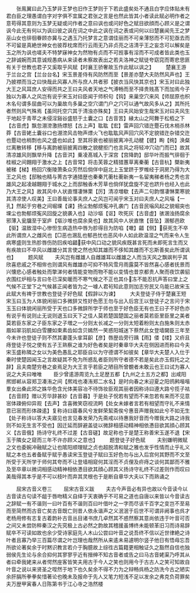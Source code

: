 <!-- { "loadSidebar": true } -->
　　张鳯翼曰此乃玉梦非王梦也旧作王梦则于下若此盛矣处不通且白字应体贴未有君白臣之理愚谓白字对字俱不宜属之君张之言是也然此皆其小者读此赋必明作者之意苟得其意则为玉梦无疑或问作者之意曰讽也或问好色之赋目欲顔而心顾义是之谓讽今此无有何以为讽曰彼之讽在词之中此之讽在词之表或问何以曰楚襄闻先王之梦巫山女也徘徊眷顾亦冀与之遇玉乃托梦言之意谓佳丽而不可亲薄怒而不可犯亟去而不可留是真絶世神女也彼荐枕席而行云雨无乃非贞亮之洁清乎王之妄念可以解矣是玉之所为讽也嗟夫不特梦寐神女为然物有贞而不可觊事有淫而不可成者皆此类也玉之辞诚婉而其意诚规愚病从来读者未察故表出之若夫洛神之赋徒夸窈窕而寄悲思匪有关于世教也君子又奚取乎风赋【时襄王骄奢故玉作此赋以讽之】
　　楚襄王游于兰台之宫【兰台台名】宋玉景差侍有风防然而至【景差亦楚大夫防然风声也】王乃披襟而当之曰快哉此风寡人所与庶人共者邪【披衣当风快其京也】宋玉对曰此独大王之风耳庶人安得而共之王曰夫风者天地之气溥畅而至不择贵贱髙下而加焉今子独以为寡人之风岂有说乎宋玉对曰臣闻于师枳句【钩】来巢空穴来风【师屈原也枳木名句谓多屈曲可以为巢故鸟多巢之空穴谓门户之穴可以通气故风多从之】其所托者然则风气殊焉【虽同托空穴其于清浊亦殊矣】王曰夫风始安生哉宋玉对曰夫风生于地起于青苹之未侵淫谿谷盛怒于土囊之口【古音苦】縁太山之阿舞于松栢之下【古音虎】飘忽淜滂激扬熛怒【古上声】耾耾【宏】雷声回穴错迕蹷石伐木梢杀林莽【古音姥土囊谷口也淜滂风击物声熛火飞也耾耾风声回穴风不定貌错迕杂错交迕也蹷动也梢剽也风之盛也如此】至其将衰也被丽披离冲孔动楗【徤】眴【绚】涣粲烂离散转移【移与离韵被丽披离四散之貌楗拒门也言风之将轻冲穴动门而已】故其清凉雄风则飘举升降【古音洪】乗凌髙城入于深宫【宫降韵】邸华叶而振气徘徊于桂椒之间翺翔于激水之上【古音常】将击芙蓉之精猎蕙草离秦蘅【古音杭】槩新夷被稊【梯】杨回穴衡陵萧条众芳然后倘佯中庭北上玉堂跻于罗帷经于洞房乃得为大王之风也【邸触也精与菁古字通猎歴也秦秦芁蘅杜蘅新夷一名留夷稊者杨之秀也言雄风之起凌越翺翔于城水之上而邸触香木芳草也倘佯犹盘旋不定也跻升也经入也此乃大王之风】故其风中人状直憯凄惏栗【厉】清凉増欷【去声二句韵憯凄惏栗寒貌其清凉使人叹美】王曰善哉论事夫庶人之风岂可闻乎宋玉对曰夫庶人之风塕【一孔】然起于穷巷之间堀堁【课】扬尘勃郁烦寃冲孔袭门【古音民塕风起之貌堀突也堁尘也勃郁烦寃风回旋之貌袭入也】动沙塸【讴】吹死灰【古音虚】骇溷浊扬腐余邪薄入瓮牖至于室庐【塸沙堆也腐余臭也】故其风中人状直憞【音坠】溷郁邑欧【驱】温致湿中心惨怛生病造热中唇为胗得目为防啗【噉】齰【侧】获死生不卒此所谓庶人之雌风也【□恶也溷乱也郁邑忧也恶风中人如此欧温湿之气而来令人生病寒盛则生热胗唇伤防囙疾啗齰获中风口动之貌风疾既甚言死而未即死言生而又有疾故曰不卒风以雌雄分其言使之然也知其雄而不侈知其雌而不忘斯善矣此所谓讽也】
　　题风赋
　　夫风岂有雌雄人自雌雄耳以雌雄之人而当天风之飘飒判乎其欣喜悲戚之不相侔也则谓风有雌雄亦可抑不特风雪月雨露莫不皆然喜心感者抚景而兴懐悲心感者触处而撆涕何者情能变物而物不能以变情也昔京都贵人聚而夜饮袭貂衣围红炉相与言曰冬已深矣暖而不寒气候之不正也其仆冻不能忍抗声答曰堂上之气候不正堂下之气候甚正闻者皆为之一噱人君茍知此意则加志穷民又乌能已故宋玉此赋大有禆于世教也登徒子好色赋【假辞以为谏】
　　大夫登徒子侍于楚襄王短宋玉曰玉为人体貌闲丽口多微辞又性好色愿王勿与出入后宫王以登徒子之言问于宋玉玉曰体貌闲丽所受于天也口多微辞所学于师也至于好色臣无有也王曰子不好色亦有说乎有说则止无说则退玉曰天下之佳人莫若楚国楚国之丽者莫若臣里臣里之美者莫若臣东家之子臣东家之子増之一分则太长减之一分则太短着粉则太白施朱则太赤眉如翠羽肌如白雪腰如束素齿如含贝嫣然一笑惑阳城迷下蔡然此女登墙闚臣三年至今未许也登徒子则不然其妻蓬头挛耳齞【彦】唇歴齿旁行踽【雨】偻【缕】又疥且痔登徒子悦之使有五子王熟察之谁为好色者矣是时秦章华大夫在侧因进而称曰今夫宋玉盛称隣之女以为美色愚乱之耶臣自以为守德谓不如彼矣【章华大夫楚人入仕于秦时使楚因闻玉之言故疑其不免为所惑乱者臣则所守者德不若是矣此亦玉假托之之辞】且夫南楚穷巷之妾焉足为大王言乎若臣之陋目所曾覩者未敢云也王曰试为寡人说之大夫曰唯唯
　　臣少曾逺游周览九土足歴五都【九州之土五方之都】出咸阳熈邯郸从容郑卫凑洧之间【熈戏也凑洧郑二水名】是时向春之末迎夏之阳鸧鹒喈喈羣女出桑此郊之姝华色含光体美容冶不待饰妆臣观其丽者因称诗曰遵大路兮揽子袪【古音顾】赠以芳华辞甚妙【古音暮】于是处子怳若有望而不来忽若有来而不见意宻体疎俯仰异观【去声】含喜微笑窃视流眄【处女未嫁者言若有相望而守礼不来情意已宻而形体疎逺】复称诗曰寤春风兮发鲜荣絜斋俟兮惠音声赠我如此兮不如无生【处子称诗以答大夫寤见也言见春发荣乃先斋戒以待惠我好音而今赠我大路之诗我则不如无生言不受也】因迁延而辞避盖徒以微辞相感动精神相依慿目欲其顔心顾其义【古音俄】扬诗守礼终不过差【古音磋】故足称也于是楚王称善宋玉遂不退【宋玉于隣女之窥而三年不许亦顾义之意也】
　　题登徒子好色赋
　　夫别嫌明微赋之文也委婉冲融赋之让也隂阳顺理赋之贞也超脱清和赋之雅也发乎性情而止乎礼义赋之本也五者备赋乎赋乎愚读宋玉登徒子赋曰玉好色勿与出入后宫何其野而不文至所受于天所学于师何其夸而不让登墙相窥何其淫而不贞俚及疥痔之谈何其鄙而不雅及至卒章以微词相感动精神相依慿目欲其顔心顾其义扬诗守礼终不过差则作而叹曰美哉得其本乎是不可以枝叶而弃其灵根也于是断自章华大夫以下而熟诵之







　　屈宋古音义卷三
　　屈宋古音义跋
　　夫古今声音必有异也故以今音读今以古音读古句读不龃于唇吻精义自绎于天衷确乎不可易之道也自唐以来皆以今音读古之辞赋一有不谐则一曰叶百有不谐则百曰叶借叶之一字而尽该千百字之变岂不至易而至简然而古音亡矣古音既亡则昔人依永谐声之义泯泯于后世不可谓非阙事也呉才老杨用修有志复古着韵补古音丛目诸书庶几卓然其不惑然察其意尚依违于叶音可否之间又未尝防稡秦汉之先究极上古必然之韵故其稽援虽博终未能顿革旧习而诗易辞赋卒不可读如故也余少受诗家庭先人木山公尝曰叶音之说吾终不信以近世律絶之诗叶者且寡乃举三百篇尽谓之叶岂理也哉然所从来逺未易遽明尔竖子他日有悟毋忘吾所欲论著矣余于时黙识教言若介于胸臆故上综徃古篇籍更相触证久之豁然自信也独弱侯先生论与余合抑何其寥寥乎近有搢绅不知古音者或告之曰马古音姥渠乃呼其从者曰牵我姥来从者愕然座客皆笑夫用古于今人之笑也则用今于古古人之笑可知故自叶音之说以来贤圣之咥然于地下也久矣余不得不力为之辩畅呉杨之防洗今古之陋实余肝膈所拳拳矣惜著论也晚未及报命于先人又笔力短浅不足以发余之弗克负荷罪矣夫万歴甲寅春人日陈第书于江心寺之浩然楼








